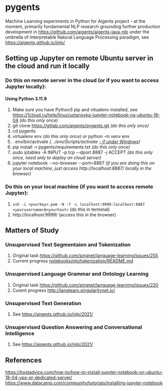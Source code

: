 # pygents

Machine Learning experiments in Python for Aigents project - at the moment, primarily fundamental NLP research grounding further production development in https://github.com/aigents/aigents-java-nlp under the umbrella of Interpretable Natural Language Processing paradigm, see https://aigents.github.io/inlp/

## Setting up Jupyter on remote Ubuntu server in the cloud and run it locally

### Do this on remote server in the cloud (or if you want to access Jupyter locally):

#### Using Python 3.11.9

1. Make sure you have Python3 pip and vitualenv installed, see https://1cloud.ru/help/linux/ustanovka-jupyter-notebook-na-ubuntu-18-04 *(do this only once)*
1. git clone https://gitlab.com/aigents/pygents.git *(do this only once)*
1. cd pygents
1. virtualenv env *(do this only once) or* python -m venv env 
1. . env/bin/activate *(. ./env/Scripts/activate [- if under Windows](https://mothergeo-py.readthedocs.io/en/latest/development/how-to/venv-win.html))*
1. pip install -r pygents/requirements.txt *(do this only once)*
1. sudo iptables -A INPUT -p tcp --dport 8887 -j ACCEPT *(do this only once, need only to deploy on cloud server)*
1. jupyter notebook --no-browser --port=8887 *(if you are doing this on your local machine, just access http://localhost:8887/ locally in the browser)*

### Do this on your local machine (if you want to access remote Jupyter):

1. `ssh -i <yourkey>.pem -N -f -L localhost:9999:localhost:8887 <yourusername>@<yourhost>` (do this in terminal)
1. http://localhost:9999/ (access this in the browser)

## Matters of Study

### Unsupervised Text Segmentaion and Tokenization 

1. Original task https://github.com/singnet/language-learning/issues/255
1. Current progress [notebooks/nlp/tokenization/README.md](./notebooks/nlp/tokenization/README.md)

### Unsupervised Language Grammar and Ontology Learning 

1. Original task https://github.com/singnet/language-learning/issues/220
2. Curent progress http://langlearn.singularitynet.io/

### Unsupervised Text Generation 

1. See https://aigents.github.io/inlp/2021/

### Unsupervised Question Answering  and Conversational Intelligence

1. See https://aigents.github.io/inlp/2021/

## References
https://hostadvice.com/how-to/how-to-install-jupyter-notebook-on-ubuntu-18-04-vps-or-dedicated-server/
https://www.datacamp.com/community/tutorials/installing-jupyter-notebook
